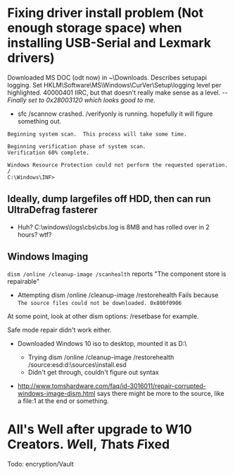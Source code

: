 # Fixing driver install problem (Not enough storage space) when installing USB-Serial and Lexmark drivers)
Downloaded MS DOC (odt now) in ~\Downloads.  Describes setupapi logging.  Set HKLM\Software\MS\Windows\CurVer\Setup\logging level per highlighted.  40000401 IIRC, but that doesn't really make sense as a level.  -- *Finally set to 0x28003120 which looks good to me.*

- sfc /scannow crashed.  /verifyonly is running. hopefully it will figure something out.
```
Beginning system scan.  This process will take some time.

Beginning verification phase of system scan.
Verification 60% complete.

Windows Resource Protection could not perform the requested operation.
/
C:\Windows\INF>
```

## Ideally, dump largefiles off HDD, then can run UltraDefrag fasterer

- Huh? C:\windows\logs\cbs\cbs.log is 8MB and has rolled over in 2 hours? wtf?

## Windows Imaging 
`dism /online /cleanup-image /scanhealth` reports "The component store is repairable"

- Attempting dism /online /cleanup-image /restorehealth
Fails because `The source files could not be downloaded. 0x800f0906` 

At some point, look at other dism options: /resetbase for example.

Safe mode repair didn't work either.

- Downloaded Windows 10 iso to desktop, mounted it as D:\
  - Trying dism /online /cleanup-image /restorehealth /source:esd:d:\sources\install.esd
  - Didn't get through, couldn't figure out syntax

- http://www.tomshardware.com/faq/id-3016011/repair-corrupted-windows-image-dism.html says there might be more to the source, like a file:1 at the end or something.

# All's Well after upgrade to W10 Creators.  *W*ell, *T*hats *F*ixed

Todo: encryption/Vault